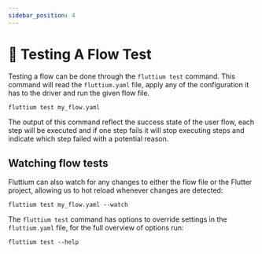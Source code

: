 ```yaml
---
sidebar_position: 4
---
```


# 🧪 Testing A Flow Test

Testing a flow can be done through the `fluttium test` command. This command will read the
`fluttium.yaml` file, apply any of the configuration it has to the driver and run the given flow
file.

```shell
fluttium test my_flow.yaml
```

The output of this command reflect the success state of the user flow, each step will be executed
and if one step fails it will stop executing steps and indicate which step failed with a potential
reason.

## Watching flow tests

Fluttium can also watch for any changes to either the flow file or the Flutter project, allowing
us to hot reload whenever changes are detected:

```shell
fluttium test my_flow.yaml --watch
```

The `fluttium test` command has options to override settings in the `fluttium.yaml` file, for the
full overview of options run:

```shell
fluttium test --help
```
